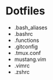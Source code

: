 # Dotfiles

* .bash_aliases
* .bashrc
* .functions
* .gitconfig
* .tmux.conf
* mustang.vim
* .vimrc
* .zshrc
